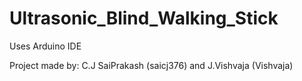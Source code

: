 # Ultrasonic_Blind_Walking_Stick
Uses Arduino IDE

Project made by:
C.J SaiPrakash (saicj376) and J.Vishvaja (Vishvaja)
